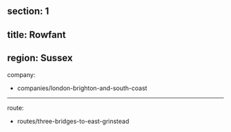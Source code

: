 section: 1
----
title: Rowfant
----
region: Sussex
----
company:
- companies/london-brighton-and-south-coast
----
route:
- routes/three-bridges-to-east-grinstead

